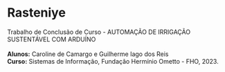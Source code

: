 # Rasteniye
Trabalho de Conclusão de Curso - AUTOMAÇÃO DE IRRIGAÇÃO SUSTENTÁVEL COM ARDUÍNO
<br><br>
<b>Alunos:</b> Caroline de Camargo e Guilherme Iago dos Reis <br>
<b>Curso:</b> Sistemas de Informação, Fundação Hermínio Ometto - FHO, 2023.
